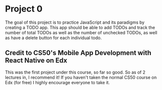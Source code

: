 # Project 0

The goal of this project is to practice JavaScript and its paradigms by creating
a TODO app. This app should be able to add TODOs and track the number of total
TODOs as well as the number of unchecked TODOs, as well as have a delete button for each individual todo.

## Credit to CS50's Mobile App Development with React Native on Edx
This was the first project under this course, so far so good. So as of 2 lectures in, I recommend it! If you haven't taken the normal CS50 course on Edx (for free) I highly encourage everyone to take it.




